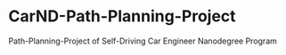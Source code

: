 # CarND-Path-Planning-Project
Path-Planning-Project of Self-Driving Car Engineer Nanodegree Program
